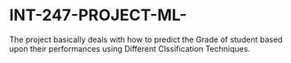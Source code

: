 # INT-247-PROJECT-ML-
The project basically deals with how to predict the Grade of student based upon their performances using Different Clssification Techniques.
